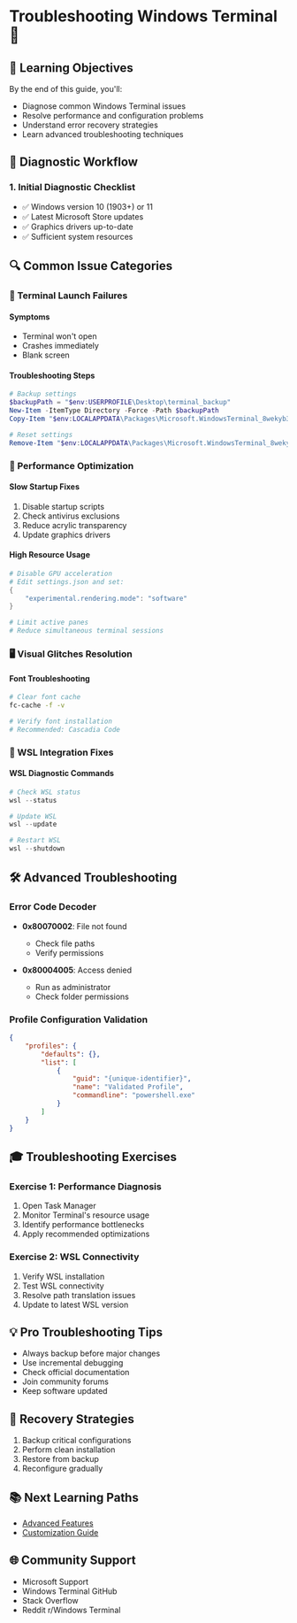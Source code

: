 # Troubleshooting Windows Terminal 🔧

## 🎯 Learning Objectives
By the end of this guide, you'll:
- Diagnose common Windows Terminal issues
- Resolve performance and configuration problems
- Understand error recovery strategies
- Learn advanced troubleshooting techniques

## 🚨 Diagnostic Workflow

### 1. Initial Diagnostic Checklist
- ✅ Windows version 10 (1903+) or 11
- ✅ Latest Microsoft Store updates
- ✅ Graphics drivers up-to-date
- ✅ Sufficient system resources

## 🔍 Common Issue Categories

### 🚫 Terminal Launch Failures
#### Symptoms
- Terminal won't open
- Crashes immediately
- Blank screen

#### Troubleshooting Steps
```powershell
# Backup settings
$backupPath = "$env:USERPROFILE\Desktop\terminal_backup"
New-Item -ItemType Directory -Force -Path $backupPath
Copy-Item "$env:LOCALAPPDATA\Packages\Microsoft.WindowsTerminal_8wekyb3d8bbwe\LocalState\*" $backupPath

# Reset settings
Remove-Item "$env:LOCALAPPDATA\Packages\Microsoft.WindowsTerminal_8wekyb3d8bbwe\LocalState\settings.json"
```

### 🐌 Performance Optimization

#### Slow Startup Fixes
1. Disable startup scripts
2. Check antivirus exclusions
3. Reduce acrylic transparency
4. Update graphics drivers

#### High Resource Usage
```powershell
# Disable GPU acceleration
# Edit settings.json and set:
{
    "experimental.rendering.mode": "software"
}

# Limit active panes
# Reduce simultaneous terminal sessions
```

### 🖥️ Visual Glitches Resolution

#### Font Troubleshooting
```bash
# Clear font cache
fc-cache -f -v

# Verify font installation
# Recommended: Cascadia Code
```

### 🐧 WSL Integration Fixes

#### WSL Diagnostic Commands
```powershell
# Check WSL status
wsl --status

# Update WSL
wsl --update

# Restart WSL
wsl --shutdown
```

## 🛠️ Advanced Troubleshooting

### Error Code Decoder
- **0x80070002**: File not found
  - Check file paths
  - Verify permissions

- **0x80004005**: Access denied
  - Run as administrator
  - Check folder permissions

### Profile Configuration Validation
```json
{
    "profiles": {
        "defaults": {},
        "list": [
            {
                "guid": "{unique-identifier}",
                "name": "Validated Profile",
                "commandline": "powershell.exe"
            }
        ]
    }
}
```

## 🎓 Troubleshooting Exercises

### Exercise 1: Performance Diagnosis
1. Open Task Manager
2. Monitor Terminal's resource usage
3. Identify performance bottlenecks
4. Apply recommended optimizations

### Exercise 2: WSL Connectivity
1. Verify WSL installation
2. Test WSL connectivity
3. Resolve path translation issues
4. Update to latest WSL version

## 💡 Pro Troubleshooting Tips
- Always backup before major changes
- Use incremental debugging
- Check official documentation
- Join community forums
- Keep software updated

## 🚀 Recovery Strategies
1. Backup critical configurations
2. Perform clean installation
3. Restore from backup
4. Reconfigure gradually

## 📚 Next Learning Paths
- [Advanced Features](advanced-features.md)
- [Customization Guide](customization.md)

## 🌐 Community Support
- Microsoft Support
- Windows Terminal GitHub
- Stack Overflow
- Reddit r/Windows Terminal
```